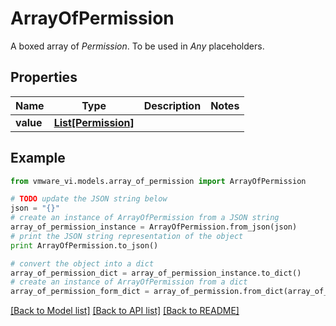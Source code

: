 # ArrayOfPermission

A boxed array of *Permission*. To be used in *Any* placeholders. 

## Properties
Name | Type | Description | Notes
------------ | ------------- | ------------- | -------------
**value** | [**List[Permission]**](Permission.md) |  | 

## Example

```python
from vmware_vi.models.array_of_permission import ArrayOfPermission

# TODO update the JSON string below
json = "{}"
# create an instance of ArrayOfPermission from a JSON string
array_of_permission_instance = ArrayOfPermission.from_json(json)
# print the JSON string representation of the object
print ArrayOfPermission.to_json()

# convert the object into a dict
array_of_permission_dict = array_of_permission_instance.to_dict()
# create an instance of ArrayOfPermission from a dict
array_of_permission_form_dict = array_of_permission.from_dict(array_of_permission_dict)
```
[[Back to Model list]](../README.md#documentation-for-models) [[Back to API list]](../README.md#documentation-for-api-endpoints) [[Back to README]](../README.md)



